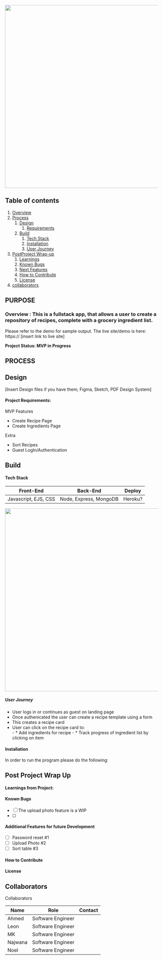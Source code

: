 <!-- ![recipes](https://user-images.githubusercontent.com/102767737/194160453-9b6a25d7-3dc2-4f1f-83a2-69b36fa43e12.png) -->
<img src="https://user-images.githubusercontent.com/102767737/194160453-9b6a25d7-3dc2-4f1f-83a2-69b36fa43e12.png" width="600">
<!-- ![ingredients](https://user-images.githubusercontent.com/102767737/194160475-8d792521-f124-432b-bf32-6246130dd383.png) -->
<!-- <img src="https://user-images.githubusercontent.com/102767737/194160475-8d792521-f124-432b-bf32-6246130dd383.png" width="600" align="center"> -->


## Table of contents
1. [Overview](#overview)
2. [Process](#process)
    1. [Design](#design)
       1. [Requirements](#requirements)
    3. [Build](#build)
        1. [Tech Stack](#stack)
        3. [Installation](#installation)
        4. [User Journey](#userjourney)
5. [PostProject Wrap-up](#post)
    1. [Learnings](#learnings)
    2. [Known Bugs](#bugs)
    3. [Next Features](#features)
    4. [How to Contribute](#contribute)
    5. [License](#license)
7. [collaborators](#collab)

## PURPOSE
### Overview  <a name="overview"></a>: This is a fullstack app, that allows a user to create a repository of recipes, complete with a grocery ingredient list. 

Please refer to the demo for sample output. 
The live site/demo is here: https:// [insert link to live site]

**Project Status: MVP in Progress**


## PROCESS <a name="process"></a>
## Design <a name="design"></a>

[Insert Design files if you have them; Figma, Sketch, PDF Design System]




#### Project Requirements:  <a name="requirements"></a>

MVP Features 
- Create Recipe Page
- Create Ingredients Page 


Extra
- Sort Recipes 
- Guest LogIn/Authentication 




## Build <a name="build"></a>



#### Tech Stack <a name="stack"></a>

| Front-End | Back-End | Deploy |
| --- | --- | --- |
 | Javascript, EJS, CSS | Node, Express, MongoDB | Heroku? |

<img src="https://user-images.githubusercontent.com/102767737/194160475-8d792521-f124-432b-bf32-6246130dd383.png" width="600" align="center">

##### *User Journey* <a name="journey"></a>
- User logs in or continues as guest on landing page 
- Once authenicated the user can create a recipe template using a form
- This creates a recipe card
- User can click on the recipe card to:  
        - * Add ingredients for recipe
        - * Track progress of ingredient list by clicking on item
        


#### Installation <a name="installation"></a>

In order to run the program please do the following:


## Post Project Wrap Up <a name="post"></a>


#### Learnings from Project:<a name="learnings"></a>





#### Known Bugs <a name="bugs"></a>
- [ ] The upload photo feature is a WIP
- [ ] 


#### Additional Features for future Development <a name="features"></a>
- [ ] Password reset #1
- [ ] Upload Photo #2 
- [ ] Sort table  #3

#### How to Contribute <a name="Contribute"></a>

#### License <a name="license"></a>

## Collaborators <a name="collab"></a>



Collaborators

| Name | Role| Contact |
| --- | --- | --- |
 |Ahmed | Software Engineer| |
| Leon |  Software Engineer |  |
| MK |  Software Engineer ||
| Najwana |  Software Engineer ||
| Noel |  Software Engineer ||

